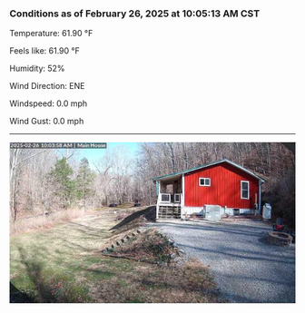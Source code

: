 ### Conditions as of February 26, 2025 at 10:05:13 AM CST 

Temperature: 61.90 &deg;F

Feels like: 61.90 &deg;F

Humidity: 52%

Wind Direction: ENE

Windspeed: 0.0 mph

Wind Gust: 0.0 mph

---

<img src="./images/latest.jpeg"/>

